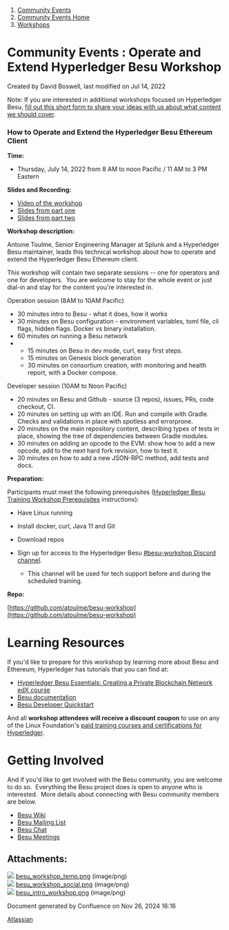 1. [Community Events](index.html)
2. [Community Events Home](Community-Events-Home_21790731.html)
3. [Workshops](Workshops_21790888.html)

# Community Events : Operate and Extend Hyperledger Besu Workshop

Created by David Boswell, last modified on Jul 14, 2022

Note: If you are interested in additional workshops focused on Hyperledger Besu, [fill out this short form to share your ideas with us about what content we should cover](https://forms.gle/sMySsoL1WzGZnrWu5).

### **How to Operate and Extend the Hyperledger Besu Ethereum Client**

**Time:**

- Thursday, July 14, 2022 from 8 AM to noon Pacific / 11 AM to 3 PM Eastern

**Slides and Recording:**

- [Video of the workshop](https://www.youtube.com/watch?v=4pCxwuNRaKg)
- [Slides from part one](https://docs.google.com/presentation/d/14xzjDR1muHnkfEFXI71K7-lmoKExhCPlNIuWJAvqMUw/edit?usp=sharing)
- [Slides from part two](https://docs.google.com/presentation/d/1cmjP3ywdKcq0yc4FTqFyZgRLDSovDnXGtVXh09Zf0v8/edit?usp=sharing)

**Workshop description:**

Antoine Toulme, Senior Engineering Manager at Splunk and a Hyperledger Besu maintainer, leads this technical workshop about how to operate and extend the Hyperledger Besu Ethereum client.

This workshop will contain two separate sessions -- one for operators and one for developers.  You are welcome to stay for the whole event or just dial-in and stay for the content you're interested in.

Operation session (8AM to 10AM Pacific)

- 30 minutes intro to Besu - what it does, how it works
- 30 minutes on Besu configuration - environment variables, toml file, cli flags, hidden flags. Docker vs binary installation.
- 60 minutes on running a Besu network
- - 15 minutes on Besu in dev mode, curl, easy first steps.
  - 15 minutes on Genesis block generation
  - 30 minutes on consortium creation, with monitoring and health report, with a Docker compose.

Developer session (10AM to Noon Pacific)

- 20 minutes on Besu and Github - source (3 repos), issues, PRs, code checkout, CI.
- 20 minutes on setting up with an IDE. Run and compile with Gradle. Checks and validations in place with spotless and errorprone.
- 20 minutes on the main repository content, describing types of tests in place, showing the tree of dependencies between Gradle modules.
- 30 minutes on adding an opcode to the EVM: show how to add a new opcode, add to the next hard fork revision, how to test it.
- 30 minutes on how to add a new JSON-RPC method, add tests and docs.

**Preparation:**

Participants must meet the following prerequisites ([Hyperledger Besu Training Workshop Prerequisites](https://lf-hyperledger.atlassian.net/wiki/display/events/Operate+and+extend+Hyperledger+Besu+Workshop+Prerequisites) instructions):

- Have Linux running
  
- Install docker, curl, Java 11 and Git
  
- Download repos
- Sign up for access to the Hyperledger Besu [#besu-workshop Discord channel](https://discord.com/channels/905194001349627914/974732102450970654).
  
  - This channel will be used for tech support before and during the scheduled training.

**Repo:**

[https://github.com/atoulme/besu-workshop](https://github.com/atoulme/besu-workshop)

# Learning Resources

If you'd like to prepare for this workshop by learning more about Besu and Ethereum, Hyperledger has tutorials that you can find at:

- [Hyperledger Besu Essentials: Creating a Private Blockchain Network edX course](https://www.edx.org/course/hyperledger-besu-essentials-creating-a-private-blockchain-network)
- [Besu documentation](https://besu.hyperledger.org/en/stable/)
- [Besu Developer Quickstart](https://besu.hyperledger.org/en/stable/Tutorials/Developer-Quickstart/)

And all **workshop attendees will receive a discount coupon** to use on any of the Linux Foundation's [paid training courses and certifications for Hyperledger](https://www.hyperledger.org/learn/training).

# Getting Involved

And if you'd like to get involved with the Besu community, you are welcome to do so.  Everything the Besu project does is open to anyone who is interested.  More details about connecting with Besu community members are below.

- [Besu Wiki](https://lf-hyperledger.atlassian.net/wiki/display/BESU/)
- [Besu Mailing List](https://lists.hyperledger.org/g/besu)
- [Besu Chat](https://discord.com/channels/905194001349627914/938504958909747250)
- [Besu Meetings](https://lf-hyperledger.atlassian.net/wiki/display/BESU/Meetings)

## Attachments:

![](images/icons/bullet_blue.gif) [besu\_workshop\_temp.png](attachments/21790864/21793254.png) (image/png)  
![](images/icons/bullet_blue.gif) [besu\_workshop\_social.png](attachments/21790864/21793265.png) (image/png)  
![](images/icons/bullet_blue.gif) [besu\_intro\_workshop.png](attachments/21790864/21793266.png) (image/png)

Document generated by Confluence on Nov 26, 2024 16:16

[Atlassian](http://www.atlassian.com/)
